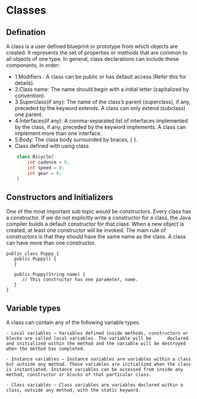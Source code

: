 # Classes
## Defination
A class is a user defined blueprint or prototype from which objects are created.  It represents the set of properties or methods that are common to all objects of one type. In general, class declarations can include these components, in order:
- 1.Modifiers : A class can be public or has default access (Refer this for details).
- 2.Class name: The name should begin with a initial letter (capitalized by convention).
- 3.Superclass(if any): The name of the class’s parent (superclass), if any, preceded by the keyword extends. A class can only extend (subclass) one parent.
- 4.Interfaces(if any): A comma-separated list of interfaces implemented by the class, if any, preceded by the keyword implements. A class can implement more than one interface.
- 5.Body: The class body surrounded by braces, { }.
- Class defined with using class
```Java
    class Bicycle{
        int cadence = 0;
        int speed = 0;
        int gear = 0;
    }
```
## Constructors and Initializers
One of the most important sub topic would be constructors. Every class has a constructor. If we do not explicitly write a constructor for a class, the Java compiler builds a default constructor for that class.
When a new object is created, at least one constructor will be invoked. The main rule of constructors is that they should have the same name as the class. A class can have more than one constructor.
```
public class Puppy {
   public Puppy() {
   }

   public Puppy(String name) {
      // This constructor has one parameter, name.
   }
}
```
## Variable types
A class can contain any of the following variable types.

    - Local variables − Variables defined inside methods, constructors or blocks are called local variables. The variable will be      declared and initialized within the method and the variable will be destroyed when the method has completed.

    - Instance variables − Instance variables are variables within a class but outside any method. These variables are initialized when the class is instantiated. Instance variables can be accessed from inside any method, constructor or blocks of that particular class.

    - Class variables − Class variables are variables declared within a class, outside any method, with the static keyword.
